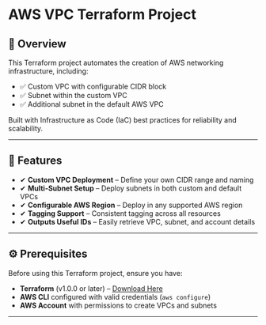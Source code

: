 # AWS VPC Terraform Project

## 📌 Overview
This Terraform project automates the creation of AWS networking infrastructure, including:
- ✅ Custom VPC with configurable CIDR block  
- ✅ Subnet within the custom VPC  
- ✅ Additional subnet in the default AWS VPC  

Built with Infrastructure as Code (IaC) best practices for reliability and scalability.

---

## 🚀 Features
- ✔ **Custom VPC Deployment** – Define your own CIDR range and naming  
- ✔ **Multi-Subnet Setup** – Deploy subnets in both custom and default VPCs  
- ✔ **Configurable AWS Region** – Deploy in any supported AWS region  
- ✔ **Tagging Support** – Consistent tagging across all resources  
- ✔ **Outputs Useful IDs** – Easily retrieve VPC, subnet, and account details  

---

## ⚙️ Prerequisites

Before using this Terraform project, ensure you have:

- **Terraform** (v1.0.0 or later) – [Download Here](https://www.terraform.io/downloads)
- **AWS CLI** configured with valid credentials (`aws configure`)
- **AWS Account** with permissions to create VPCs and subnets

---


